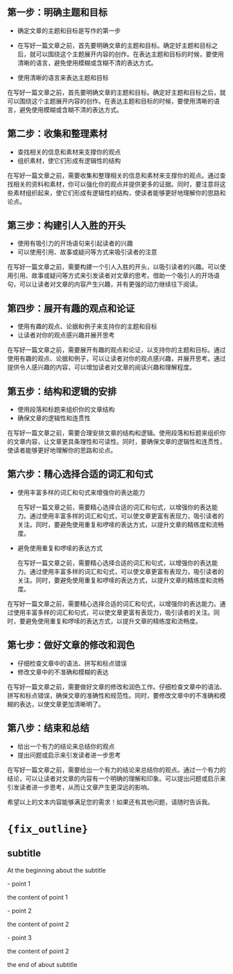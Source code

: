 ## 第一步：明确主题和目标

- 确定文章的主题和目标是写作的第一步
- <p>在写好一篇文章之前，首先要明确文章的主题和目标。确定好主题和目标之后，就可以围绕这个主题展开内容的创作。在表达主题和目标的时候，要使用清晰的语言，避免使用模糊或含糊不清的表达方式。<p>
- 使用清晰的语言来表达主题和目标

<p>在写好一篇文章之前，首先要明确文章的主题和目标。确定好主题和目标之后，就可以围绕这个主题展开内容的创作。在表达主题和目标的时候，要使用清晰的语言，避免使用模糊或含糊不清的表达方式。<p>

## 第二步：收集和整理素材

- 查找相关的信息和素材来支撑你的观点
- 组织素材，使它们形成有逻辑性的结构

<p>在写好一篇文章之前，需要收集和整理相关的信息和素材来支撑你的观点。通过查找相关的资料和素材，你可以强化你的观点并提供更多的证据。同时，要注意将这些素材组织起来，使它们形成有逻辑性的结构，使读者能够更好地理解你的思路和论点。<p>

## 第三步：构建引人入胜的开头

- 使用有吸引力的开场语句来引起读者的兴趣
- 可以使用引用、故事或疑问等方式来吸引读者的注意

<p>在写好一篇文章之前，需要构建一个引人入胜的开头，以吸引读者的兴趣。可以使用引用、故事或疑问等方式来引发读者对文章的思考。借助一个吸引人的开场语句，可以让读者对文章的内容产生兴趣，并有更强的动力继续往下阅读。<p>

## 第四步：展开有趣的观点和论证

- 使用有趣的观点、论据和例子来支持你的主题和目标
- 让读者对你的观点感兴趣并展开思考

<p>在写好一篇文章之前，需要展开有趣的观点和论证，以支持你的主题和目标。通过使用有趣的观点、论据和例子，可以让读者对你的观点感兴趣，并展开思考。通过提供令人感兴趣的内容，可以增加读者对文章的阅读兴趣和理解程度。<p>

## 第五步：结构和逻辑的安排

- 使用段落和标题来组织你的文章结构
- 确保文章的逻辑性和连贯性

<p>在写好一篇文章之前，需要合理安排文章的结构和逻辑。使用段落和标题来组织你的文章内容，让文章更具条理性和可读性。同时，要确保文章的逻辑性和连贯性，使读者能够更好地理解你的思路和论点。<p>

## 第六步：精心选择合适的词汇和句式

- 使用丰富多样的词汇和句式来增强你的表达能力<p>
  在写好一篇文章之前，需要精心选择合适的词汇和句式，以增强你的表达能力。通过使用丰富多样的词汇和句式，可以使文章更富有表现力，吸引读者的关注。同时，要避免使用重复和啰嗦的表达方式，以提升文章的精练度和流畅度。<p>
- 避免使用重复和啰嗦的表达方式<p>
  在写好一篇文章之前，需要精心选择合适的词汇和句式，以增强你的表达能力。通过使用丰富多样的词汇和句式，可以使文章更富有表现力，吸引读者的关注。同时，要避免使用重复和啰嗦的表达方式，以提升文章的精练度和流畅度。<p>

<p>在写好一篇文章之前，需要精心选择合适的词汇和句式，以增强你的表达能力。通过使用丰富多样的词汇和句式，可以使文章更富有表现力，吸引读者的关注。同时，要避免使用重复和啰嗦的表达方式，以提升文章的精练度和流畅度。<p>

## 第七步：做好文章的修改和润色

- 仔细检查文章中的语法、拼写和标点错误
- 修改文章中的不准确和模糊的表达

<p>在写好一篇文章之前，需要做好文章的修改和润色工作。仔细检查文章中的语法、拼写和标点错误，确保文章的准确性和规范性。同时，要修改文章中的不准确和模糊的表达，以使文章更加清晰明了。<p>

## 第八步：结束和总结

- 给出一个有力的结论来总结你的观点
- 提出问题或启示来引发读者进一步思考

<p>在写好一篇文章之前，需要给出一个有力的结论来总结你的观点。通过一个有力的结论，可以让读者对文章的内容有一个明确的理解和印象。可以提出问题或启示来引发读者进一步思考，从而让文章产生更深远的影响。<p>

希望以上的文本内容能够满足您的需求！如果还有其他问题，请随时告诉我。

# ```{fix_outline}```

## subtitle

<p>At the beginning about the subtitle<p>
- point 1
<p>the content of point 1<p>
- point 2
<p>the content of point 2<p>
- point 3
<p>the content of point 2<p>
<p>the end of about subtitle<p>